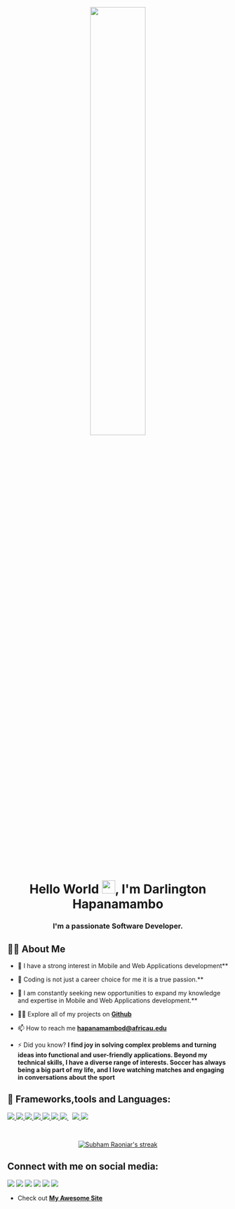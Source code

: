 <p align="center">
<a href="#"><img width="50%" height="50%" src="https://drive.google.com/file/d/1N8eACrf0Yst-wEXGU5K9-tCYD98xCu0o/view?usp=drive_link"></a>
</p>

<h1 align="center">Hello World <img src="https://raw.githubusercontent.com/MartinHeinz/MartinHeinz/master/wave.gif" width="30px">, I'm Darlington Hapanamambo</h1>
<h3 align="center">I'm a passionate Software Developer.</h3>

## 🙋‍♂️ About Me

- 🔭 I have a strong interest in Mobile and Web Applications development**

- 🌱 Coding is not just a career choice for me it is a true passion.**

- 👯 I am constantly seeking new opportunities to expand my knowledge and expertise in Mobile and Web Applications development.**

- 👨‍💻 Explore all of my projects on **[Github](https://github.com/darlingtonhp)**

- 📫 How to reach me **hapanamambod@africau.edu**

- ⚡ Did you know? **I find joy in solving complex problems and turning ideas into functional and user-friendly applications.
     Beyond my technical skills, I have a diverse range of interests. Soccer has always being a big part of my life, and I 
     love watching matches and engaging in conversations about the sport**


## 🚀 Frameworks,tools and Languages:

<p align="left">
    <a href="https://code.visualstudio.com/"> <img src="https://cdn.icon-icons.com/icons2/2107/PNG/48/file_type_vscode_icon_130084.png"/> </a>
    <a href="https://flutter.dev/" target="_blank"> <img src="https://cdn.iconscout.com/icon/free/png-48/free-flutter-2038877-1720090.png?f=avif&w=256"/> </a> 
    <a href="https://developer.mozilla.org/en-US/docs/Web/JavaScript" target="_blank"> <img src="https://img.icons8.com/color/48/000000/javascript.png"/> </a> 
    <a href="https://docs.microsoft.com/en-us/dotnet/csharp/" target="_blank"> <img src="https://img.icons8.com/color/48/000000/c-sharp-logo.png"/> </a> 
    <a href="https://www.w3.org/html/" target="_blank"> <img src="https://img.icons8.com/color/48/000000/html-5.png"/> </a> 
    <a href="https://www.w3schools.com/css/" target="_blank"> <img src="https://img.icons8.com/color/48/000000/css3.png"/> </a> 
    <a style="padding-right:8px;" href="https://www.mysql.com/" target="_blank"> <img src="https://img.icons8.com/fluent/50/000000/mysql-logo.png"/> </a>
    <a href="https://firebase.google.com/" target="_blank"> <img src="https://img.icons8.com/color/48/000000/firebase.png"/> </a> 
    <a href="https://git-scm.com/" target="_blank"> <img src="https://img.icons8.com/color/48/000000/git.png"/> </a>
</p>

<!-- [![React Badge](https://img.shields.io/badge/-React-61DBFB?style=for-the-badge&labelColor=black&logo=react&logoColor=61DBFB)](#)  [![Javascript Badge](https://img.shields.io/badge/-Javascript-F0DB4F?style=for-the-badge&labelColor=black&logo=javascript&logoColor=F0DB4F)](#) [![Typescript Badge](https://img.shields.io/badge/-Typescript-007acc?style=for-the-badge&labelColor=black&logo=typescript&logoColor=007acc)](#) [![Nodejs Badge](https://img.shields.io/badge/-Nodejs-3C873A?style=for-the-badge&labelColor=black&logo=node.js&logoColor=3C873A)](#) [![GraphQL Badge](https://img.shields.io/badge/-GraphQl-e535ab?style=for-the-badge&labelColor=black&logo=node.js&logoColor=e535ab)](#) -->
<br/>

<p align="center">
    <a href="https://github.com/darlingtonhp/github-readme-streak-stats">
        <img title="🔥 Get streak stats for your profile at git.io/streak-stats" alt="Subham Raoniar's streak" src="https://github-readme-streak-stats.herokuapp.com/?user=SubhamRaoniar28&theme=black-ice&hide_border=true&stroke=0000&background=060A0CD0"/>
    </a>
</p>

## Connect with me on social media:
<p align="left">
<a href = "www.linkedin.com/in/darlingtonhp"><img src="https://img.icons8.com/fluent/48/000000/linkedin.png"/></a>
<a href = "hapanamambod@africau.edu"><img src="https://img.icons8.com/fluency/48/000000/gmail-new.png"/></a>
<a href = "https://stackoverflow.com/users/14339632/darlingtonhp"><img src="https://img.icons8.com/color/48/000000/stackoverflow.png"/></a>
<a href = "https://www.facebook.com/darlhp/"><img src="https://img.icons8.com/color/48/000000/facebook-new.png"/></a>
<a href = "https://www.instagram.com/darlingtonhp/"><img src="https://img.icons8.com/?size=48&id=32323&format=png"/></a>
<a href = "https://x.com/_darlingtonhp"><img src="https://img.icons8.com/?size=48&id=13963&format=png"/></a>
</p>
 
- Check out **[My Awesome Site](https://darlingtonhp.github.io/darlingtonhp.io/)**



